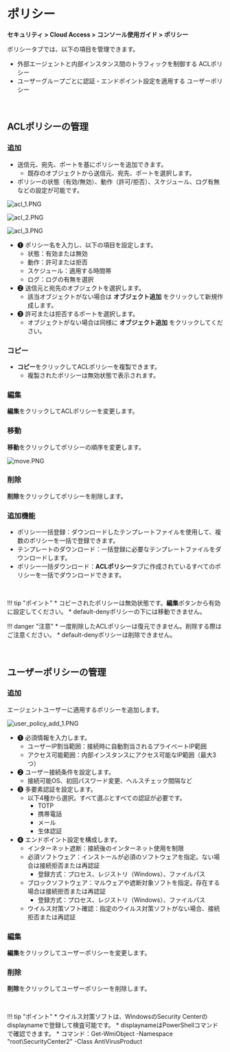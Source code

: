 # ポリシー

**セキュリティ > Cloud Access > コンソール使用ガイド > ポリシー**

ポリシータブでは、以下の項目を管理できます。

* 外部エージェントと内部インスタンス間のトラフィックを制御する ACLポリシー
* ユーザーグループごとに認証・エンドポイント設定を適用する ユーザーポリシー

<br>

## ACLポリシーの管理

### 追加

* 送信元、宛先、ポートを基にポリシーを追加できます。
    * 既存のオブジェクトから送信元、宛先、ポートを選択します。
* ポリシーの状態（有効/無効）、動作（許可/拒否）、スケジュール、ログ有無などの設定が可能です。

![acl_1.PNG](https://kr1-api-object-storage.nhncloudservice.com/v1/AUTH_2acdfabf4efe4efc8a04c00b348110c9/cdn_origin/prod_cloud_access/2025.06.24/2025.07/10.png)

![acl_2.PNG](https://kr1-api-object-storage.nhncloudservice.com/v1/AUTH_2acdfabf4efe4efc8a04c00b348110c9/cdn_origin/prod_cloud_access/2025.06.24/2025.07/8.png)

![acl_3.PNG](https://kr1-api-object-storage.nhncloudservice.com/v1/AUTH_2acdfabf4efe4efc8a04c00b348110c9/cdn_origin/prod_cloud_access/2025.06.24/2025.07/9.png)

* ➊ ポリシー名を入力し、以下の項目を設定します。
    * 状態：有効または無効
    * 動作：許可または拒否
    * スケジュール：適用する時間帯
    * ログ：ログの有無を選択
* ➋ 送信元と宛先のオブジェクトを選択します。
    * 該当オブジェクトがない場合は **オブジェクト追加** をクリックして新規作成します。
* ➌ 許可または拒否するポートを選択します。
    * オブジェクトがない場合は同様に **オブジェクト追加** をクリックしてください。

### コピー

* **コピー**をクリックしてACLポリシーを複製できます。
    * 複製されたポリシーは無効状態で表示されます。

### 編集

**編集**をクリックしてACLポリシーを変更します。

### 移動

**移動**をクリックしてポリシーの順序を変更します。

![move.PNG](https://kr1-api-object-storage.nhncloudservice.com/v1/AUTH_2acdfabf4efe4efc8a04c00b348110c9/cdn_origin/prod_cloud_access/2025.06.24/move.png)

### 削除

**削除**をクリックしてポリシーを削除します。

### 追加機能

* ポリシー一括登録：ダウンロードしたテンプレートファイルを使用して、複数のポリシーを一括で登録できます。
* テンプレートのダウンロード：一括登録に必要なテンプレートファイルをダウンロードします。
* ポリシー一括ダウンロード：**ACLポリシー**タブに作成されているすべてのポリシーを一括でダウンロードできます。

<br>

!!! tip "ポイント"
    * コピーされたポリシーは無効状態です。**編集**ボタンから有効に設定してください。
    * default-denyポリシーの下には移動できません。

!!! danger "注意"
    * 一度削除したACLポリシーは復元できません。削除する際はご注意ください。
    * default-denyポリシーは削除できません。

<br>

## ユーザーポリシーの管理

### 追加

エージェントユーザーに適用するポリシーを追加します。

![user_policy_add_1.PNG](https://kr1-api-object-storage.nhncloudservice.com/v1/AUTH_2acdfabf4efe4efc8a04c00b348110c9/cdn_origin/prod_cloud_access/2025.06.24/user_policy_add_1.png)

* ➊ 必須情報を入力します。
    * ユーザーIP割当範囲：接続時に自動割当されるプライベートIP範囲
    * アクセス可能範囲：内部インスタンスにアクセス可能なIP範囲（最大3つ）
* ➋ ユーザー接続条件を設定します。
    * 接続可能OS、初回パスワード変更、ヘルスチェック間隔など
* ➌ 多要素認証を設定します。
    * 以下4種から選択。すべて選ぶとすべての認証が必要です。
        * TOTP
        * 携帯電話
        * メール
        * 生体認証
* ➍ エンドポイント設定を構成します。
    * インターネット遮断：接続後のインターネット使用を制限
    * 必須ソフトウェア：インストールが必須のソフトウェアを指定。ない場合は接続拒否または再認証
        * 登録方式：プロセス、レジストリ（Windows）、ファイルパス
    * ブロックソフトウェア：マルウェアや遮断対象ソフトを指定。存在する場合は接続拒否または再認証
        * 登録方式：プロセス、レジストリ（Windows）、ファイルパス
    * ウイルス対策ソフト確認：指定のウイルス対策ソフトがない場合、接続拒否または再認証

### 編集

**編集**をクリックしてユーザーポリシーを変更します。

### 削除

**削除**をクリックしてユーザーポリシーを削除します。

<br>

!!! tip "ポイント"
    * ウイルス対策ソフトは、WindowsのSecurity Centerのdisplaynameで登録して検査可能です。
        * displaynameはPowerShellコマンドで確認できます。
        * コマンド：Get-WmiObject -Namespace "root\SecurityCenter2" -Class AntiVirusProduct